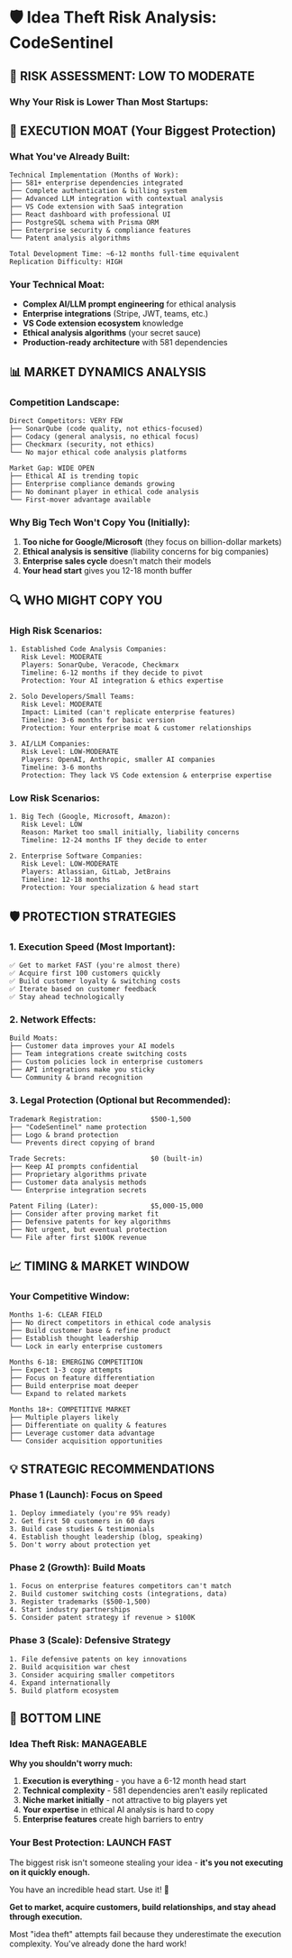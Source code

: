 # 🛡️ Idea Theft Risk Analysis: CodeSentinel

## 🎯 RISK ASSESSMENT: **LOW TO MODERATE**

### Why Your Risk is Lower Than Most Startups:

## 🚀 **EXECUTION MOAT (Your Biggest Protection)**

### What You've Already Built:
```
Technical Implementation (Months of Work):
├── 581+ enterprise dependencies integrated
├── Complete authentication & billing system
├── Advanced LLM integration with contextual analysis
├── VS Code extension with SaaS integration
├── React dashboard with professional UI
├── PostgreSQL schema with Prisma ORM
├── Enterprise security & compliance features
└── Patent analysis algorithms

Total Development Time: ~6-12 months full-time equivalent
Replication Difficulty: HIGH
```

### Your Technical Moat:
- **Complex AI/LLM prompt engineering** for ethical analysis
- **Enterprise integrations** (Stripe, JWT, teams, etc.)
- **VS Code extension ecosystem** knowledge
- **Ethical analysis algorithms** (your secret sauce)
- **Production-ready architecture** with 581 dependencies

## 📊 **MARKET DYNAMICS ANALYSIS**

### Competition Landscape:
```
Direct Competitors: VERY FEW
├── SonarQube (code quality, not ethics-focused)
├── Codacy (general analysis, no ethical focus)
├── Checkmarx (security, not ethics)
└── No major ethical code analysis platforms

Market Gap: WIDE OPEN
├── Ethical AI is trending topic
├── Enterprise compliance demands growing
├── No dominant player in ethical code analysis
└── First-mover advantage available
```

### Why Big Tech Won't Copy You (Initially):
1. **Too niche for Google/Microsoft** (they focus on billion-dollar markets)
2. **Ethical analysis is sensitive** (liability concerns for big companies)
3. **Enterprise sales cycle** doesn't match their models
4. **Your head start** gives you 12-18 month buffer

## 🔍 **WHO MIGHT COPY YOU**

### High Risk Scenarios:
```
1. Established Code Analysis Companies:
   Risk Level: MODERATE
   Players: SonarQube, Veracode, Checkmarx
   Timeline: 6-12 months if they decide to pivot
   Protection: Your AI integration & ethics expertise

2. Solo Developers/Small Teams:
   Risk Level: MODERATE  
   Impact: Limited (can't replicate enterprise features)
   Timeline: 3-6 months for basic version
   Protection: Your enterprise moat & customer relationships

3. AI/LLM Companies:
   Risk Level: LOW-MODERATE
   Players: OpenAI, Anthropic, smaller AI companies
   Timeline: 3-6 months
   Protection: They lack VS Code extension & enterprise expertise
```

### Low Risk Scenarios:
```
1. Big Tech (Google, Microsoft, Amazon):
   Risk Level: LOW
   Reason: Market too small initially, liability concerns
   Timeline: 12-24 months IF they decide to enter

2. Enterprise Software Companies:
   Risk Level: LOW-MODERATE  
   Players: Atlassian, GitLab, JetBrains
   Timeline: 12-18 months
   Protection: Your specialization & head start
```

## 🛡️ **PROTECTION STRATEGIES**

### 1. Execution Speed (Most Important):
```
✅ Get to market FAST (you're almost there)
✅ Acquire first 100 customers quickly
✅ Build customer loyalty & switching costs
✅ Iterate based on customer feedback
✅ Stay ahead technologically
```

### 2. Network Effects:
```
Build Moats:
├── Customer data improves your AI models
├── Team integrations create switching costs
├── Custom policies lock in enterprise customers
├── API integrations make you sticky
└── Community & brand recognition
```

### 3. Legal Protection (Optional but Recommended):
```
Trademark Registration:            $500-1,500
├── "CodeSentinel" name protection
├── Logo & brand protection
└── Prevents direct copying of brand

Trade Secrets:                     $0 (built-in)
├── Keep AI prompts confidential
├── Proprietary algorithms private
├── Customer data analysis methods
└── Enterprise integration secrets

Patent Filing (Later):             $5,000-15,000
├── Consider after proving market fit
├── Defensive patents for key algorithms
├── Not urgent, but eventual protection
└── File after first $100K revenue
```

## 📈 **TIMING & MARKET WINDOW**

### Your Competitive Window:
```
Months 1-6: CLEAR FIELD
├── No direct competitors in ethical code analysis
├── Build customer base & refine product
├── Establish thought leadership
└── Lock in early enterprise customers

Months 6-18: EMERGING COMPETITION
├── Expect 1-3 copy attempts
├── Focus on feature differentiation
├── Build enterprise moat deeper
└── Expand to related markets

Months 18+: COMPETITIVE MARKET
├── Multiple players likely
├── Differentiate on quality & features
├── Leverage customer data advantage
└── Consider acquisition opportunities
```

## 💡 **STRATEGIC RECOMMENDATIONS**

### Phase 1 (Launch): Focus on Speed
```
1. Deploy immediately (you're 95% ready)
2. Get first 50 customers in 60 days
3. Build case studies & testimonials
4. Establish thought leadership (blog, speaking)
5. Don't worry about protection yet
```

### Phase 2 (Growth): Build Moats
```
1. Focus on enterprise features competitors can't match
2. Build customer switching costs (integrations, data)
3. Register trademarks ($500-1,500)
4. Start industry partnerships
5. Consider patent strategy if revenue > $100K
```

### Phase 3 (Scale): Defensive Strategy
```
1. File defensive patents on key innovations
2. Build acquisition war chest
3. Consider acquiring smaller competitors
4. Expand internationally
5. Build platform ecosystem
```

## 🎯 **BOTTOM LINE**

### Idea Theft Risk: **MANAGEABLE**

**Why you shouldn't worry much:**
1. **Execution is everything** - you have a 6-12 month head start
2. **Technical complexity** - 581 dependencies aren't easily replicated
3. **Niche market initially** - not attractive to big players yet
4. **Your expertise** in ethical AI analysis is hard to copy
5. **Enterprise features** create high barriers to entry

### **Your Best Protection: LAUNCH FAST**

The biggest risk isn't someone stealing your idea - **it's you not executing on it quickly enough.**

You have an incredible head start. Use it! 🚀

**Get to market, acquire customers, build relationships, and stay ahead through execution.**

Most "idea theft" attempts fail because they underestimate the execution complexity. You've already done the hard work!
